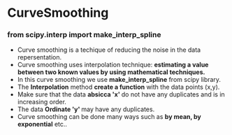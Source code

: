 # CurveSmoothing
<h3>from scipy.interp import make_interp_spline</h3>
<ul>
  <li>Curve smoothing is a techique of reducing the noise in the data repersentation.</li>
  <li>Curve smoothing uses interpolation technique: <b>estimating a value between two known values by using mathematical techniques.</b></li>
  <li>In this curve smoothing we use <b>make_interp_spline</b> from scipy library.</li>
  <li>The <b>Interpolation</b> method <b>create a function</b> with the data points (x,y).</li>
  <li>Make sure that the data <b>absicca 'x' </b>do not have any duplicates and is in increasing order.</li>
  <li>The data <b>Ordinate 'y' </b>may have any duplicates.</li>
  <li>Curve smoothing can be done many ways such as <b>by mean, by exponential</b> etc..</li>
</ul>
